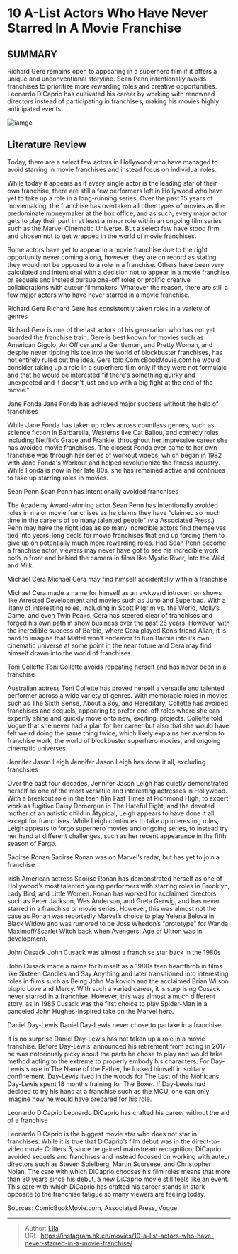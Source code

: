 # 10 A-List Actors Who Have Never Starred In A Movie Franchise


## SUMMARY 



  Richard Gere remains open to appearing in a superhero film if it offers a unique and unconventional storyline.   Sean Penn intentionally avoids franchises to prioritize more rewarding roles and creative opportunities.   Leonardo DiCaprio has cultivated his career by working with renowned directors instead of participating in franchises, making his movies highly anticipated events.  

![iamge](https://static1.srcdn.com/wordpress/wp-content/uploads/2023/08/leonardo-dicaprio-characters-movies-every-decade.jpg)

## Literature Review

Today, there are a select few actors in Hollywood who have managed to avoid starring in movie franchises and instead focus on individual roles.




While today it appears as if every single actor is the leading star of their own franchise, there are still a few performers left in Hollywood who have yet to take up a role in a long-running series. Over the past 15 years of moviemaking, the franchise has overtaken all other types of movies as the predominate moneymaker at the box office, and as such, every major actor gets to play their part in at least a minor role within an ongoing film series such as the Marvel Cinematic Universe. But a select few have stood firm and chosen not to get wrapped in the world of movie franchises.




Some actors have yet to appear in a movie franchise due to the right opportunity never coming along, however, they are on record as stating they would not be opposed to a role in a franchise. Others have been very calculated and intentional with a decision not to appear in a movie franchise or sequels and instead pursue one-off roles or prolific creative collaborations with auteur filmmakers. Whatever the reason, there are still a few major actors who have never starred in a movie franchise.


 Richard Gere 
Richard Gere has consistently taken roles in a variety of genres
          

Richard Gere is one of the last actors of his generation who has not yet boarded the franchise train. Gere is best known for movies such as American Gigolo, An Officer and a Gentleman, and Pretty Woman, and despite never tipping his toe into the world of blockbuster franchises, has not entirely ruled out the idea. Gere told ComicBookMovie.com he would consider taking up a role in a superhero film only if they were not formulaic and that he would be interested “if there&#39;s something quirky and unexpected and it doesn&#39;t just end up with a big fight at the end of the movie.”






 Jane Fonda 
Jane Fonda has achieved major success without the help of franchises
          

While Jane Fonda has taken up roles across countless genres, such as science fiction in Barbarella, Westerns like Cat Ballou, and comedy roles including Netflix’s Grace and Frankie, throughout her impressive career she has avoided movie franchises. The closest Fonda ever came to her own franchise was through her series of workout videos, which began in 1982 with Jane Fonda&#39;s Workout and helped revolutionize the fitness industry. While Fonda is now in her late 80s, she has remained active and continues to take up starring roles in movies.



 Sean Penn 
Sean Penn has intentionally avoided franchises
          




The Academy Award-winning actor Sean Penn has intentionally avoided roles in major movie franchises as he claims they have “claimed so much time in the careers of so many talented people” (via Associated Press.) Penn may have the right idea as so many incredible actors find themselves tied into years-long deals for movie franchises that end up forcing them to give up on potentially much more rewarding roles. Had Sean Penn become a franchise actor, viewers may never have got to see his incredible work both in front and behind the camera in films like Mystic River, Into the Wild, and Milk.



 Michael Cera 
Michael Cera may find himself accidentally within a franchise
         

Michael Cera made a name for himself as an awkward introvert on shows like Arrested Development and movies such as Juno and Superbad. With a litany of interesting roles, including in Scott Pilgrim vs. the World, Molly’s Game, and even Twin Peaks, Cera has steered clear of franchises and forged his own path in show business over the past 25 years. However, with the incredible success of Barbie, where Cera played Ken’s friend Allan, it is hard to imagine that Mattel won’t endeavor to turn Barbie into its own cinematic universe at some point in the near future and Cera may find himself drawn into the world of franchises.






 Toni Collette 
Toni Collette avoids repeating herself and has never been in a franchise
          

Australian actress Toni Collette has proved herself a versatile and talented performer across a wide variety of genres. With memorable roles in movies such as The Sixth Sense, About a Boy, and Hereditary, Collette has avoided franchises and sequels, appearing to prefer one-off roles where she can expertly shine and quickly move onto new, exciting, projects. Collette told Vogue that she never had a plan for her career but also that she would have felt weird doing the same thing twice, which likely explains her aversion to franchise work, the world of blockbuster superhero movies, and ongoing cinematic universes.



 Jennifer Jason Leigh 
Jennifer Jason Leigh has done it all, excluding franchsies
          




Over the past four decades, Jennifer Jason Leigh has quietly demonstrated herself as one of the most versatile and interesting actresses in Hollywood. With a breakout role in the teen film Fast Times at Richmond High, to expert work as fugitive Daisy Domergue in The Hateful Eight, and the devoted mother of an autistic child in Atypical, Leigh appears to have done it all, except for franchises. While Leigh continues to take up interesting roles, Leigh appears to forgo superhero movies and ongoing series, to instead try her hand at different challenges, such as her recent appearance in the fifth season of Fargo.



 Saoirse Ronan 
Saoirse Ronan was on Marvel’s radar, but has yet to join a franchise
         

Irish American actress Saoirse Ronan has demonstrated herself as one of Hollywood’s most talented young performers with starring roles in Brooklyn, Lady Bird, and Little Women. Ronan has worked for acclaimed directors such as Peter Jackson, Wes Anderson, and Greta Gerwig, and has never starred in a franchise or movie series. However, this was almost not the case as Ronan was reportedly Marvel’s choice to play Yelena Belova in Black Widow and was rumored to be Joss Whedon’s “prototype” for Wanda Maximoff/Scarlet Witch back when Avengers: Age of Ultron was in development.






 John Cusack 
John Cusack was almost a franchise star back in the 1980s
          

John Cusack made a name for himself as a 1980s teen heartthrob in films like Sixteen Candles and Say Anything and later transitioned into interesting roles in films such as Being John Malkovich and the acclaimed Brian Wilson biopic Love and Mercy. With such a varied career, it is surprising Cusack never starred in a franchise. However, this was almost a much different story, as in 1985 Cusack was the first choice to play Spider-Man in a canceled John Hughes-inspired take on the Marvel hero.



 Daniel Day-Lewis 
Daniel Day-Lewis never chose to partake in a franchise
          

It is no surprise Daniel Day-Lewis has not taken up a role in a movie franchise. Before Day-Lewis’ announced his retirement from acting in 2017 he was notoriously picky about the parts he chose to play and would take method acting to the extreme to properly embody his characters. For Day-Lewis&#39;s role in The Name of the Father, he locked himself in solitary confinement. Day-Lewis lived in the woods for The Last of the Mohicans. Day-Lewis spent 18 months training for The Boxer. If Day-Lewis had decided to try his hand at a franchise such as the MCU, one can only imagine how he would have prepared for his role.






 Leonardo DiCaprio 
Leonardo DiCaprio has crafted his career without the aid of a franchise
         

Leonardo DiCaprio is the biggest movie star who does not star in franchises. While it is true that DiCaprio’s film debut was in the direct-to-video movie Critters 3, since he gained mainstream recognition, DiCaprio avoided sequels and franchises and instead focused on working with auteur directors such as Steven Spielberg, Martin Scorsese, and Christopher Nolan. The care with which DiCaprio chooses his film roles means that more than 30 years since his debut, a new DiCaprio movie still feels like an event. This care with which DiCaprio has crafted his career stands in stark opposite to the franchise fatigue so many viewers are feeling today.

Sources: ComicBookMovie.com, Associated Press, Vogue



---

> Author: [Ella](https://instagram.hk.cn/)  
> URL: https://instagram.hk.cn/movies/10-a-list-actors-who-have-never-starred-in-a-movie-franchise/  

